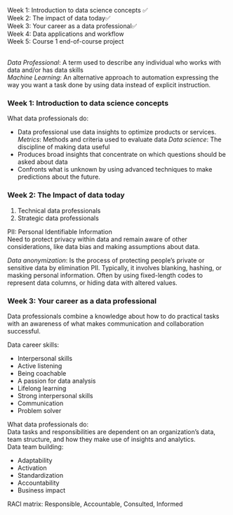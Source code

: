 Week 1: Introduction to data science concepts ✅<br>
Week 2: The impact of data today✅<br>
Week 3: Your career as a data professional✅ <br>
Week 4: Data applications and workflow<br>
Week 5: Course 1 end-of-course project<br>
<br>

*Data Professional*: A term used to describe any individual who works with data and/or has data skills
<br>
*Machine Learning*: An alternative approach to automation expressing the way you want a task done by using data instead of explicit instruction. 
<br>

### Week 1: Introduction to data science concepts

What data professionals do:
* Data professional use data insights to optimize products or services.
*Metrics*: Methods and criteria used to evaluate data
*Data science*: The discipline of making data useful
* Produces broad insights that concentrate on which questions should be asked about data
* Confronts what is unknown by using advanced techniques to make predictions about the future.


### Week 2: The Impact of data today

1. Technical data professionals
2. Strategic data professionals 

PII: Personal Identifiable Information <br>
Need to protect privacy within data and remain aware of other considerations, like data bias and making assumptions about data.<br>

*Data anonymization*: Is the process of protecting people’s private or sensitive data by elimination PII. Typically, it involves blanking, hashing, or masking personal information. Often by using fixed-length codes to represent data columns, or hiding data with altered values.

### Week 3: Your career as a data professional

Data professionals combine a knowledge about how to do practical tasks with an awareness of what makes communication and collaboration successful.<br>

Data career skills:
* Interpersonal skills
* Active listening
* Being coachable
* A passion for data analysis
* Lifelong learning
* Strong interpersonal skills
* Communication
* Problem solver

What data professionals do:<br>
Data tasks and responsibilities are dependent on an organization’s data, team structure, and how they make use of insights and analytics.<br>
Data team building:
* Adaptability
* Activation
* Standardization
* Accountability
* Business impact

RACI matrix: Responsible, Accountable, Consulted, Informed

